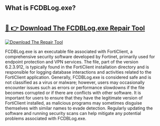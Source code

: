 ## What is FCDBLog.exe? 

# <h2><a href="https://exedetect.com/download.php?FCDBLog.exe">🔗 👉 Download The FCDBLog.exe Repair Tool</a></h2>

[![Download The Repair Tool](https://exedetect.com/download-button.jpg)](https://exedetect.com/download.php?FCDBLog.exe)

FCDBLog.exe is an executable file associated with FortiClient, a comprehensive security software developed by Fortinet, primarily used for endpoint protection and VPN services. The file, part of the version 6.2.3.912, is typically found in the FortiClient installation directory and is responsible for logging database interactions and activities related to the FortiClient application. Generally, FCDBLog.exe is considered safe and is not classified as a virus or malware; however, users may occasionally encounter issues such as errors or performance slowdowns if the file becomes corrupted or if there are conflicts with other software. It is important for users to ensure that they have the legitimate version of FortiClient installed, as malicious programs may sometimes disguise themselves with similar names to evade detection. Regularly updating the software and running security scans can help mitigate any potential problems associated with FCDBLog.exe.